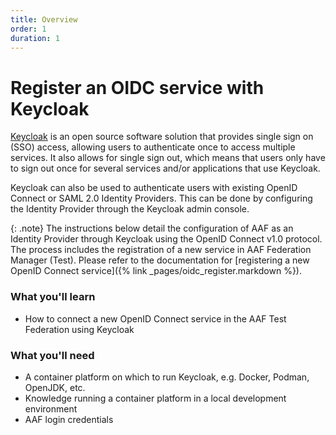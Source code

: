 ```yaml
---
title: Overview
order: 1
duration: 1
---
```


# Register an OIDC service with Keycloak

[Keycloak](https://www.keycloak.org/) is an open source software solution that provides single sign on (SSO) access, allowing users to authenticate once to access multiple services. It also allows for single sign out, which means that users only have to sign out once for several services and/or applications that use Keycloak.

Keycloak can also be used to authenticate users with existing OpenID Connect or SAML 2.0 Identity Providers. This can be done by configuring the Identity Provider through the Keycloak admin console.

{: .note}
The instructions below detail the configuration of AAF as an Identity Provider through Keycloak using the OpenID Connect v1.0 protocol. The process includes the registration of a new service in AAF Federation Manager (Test). Please refer to the documentation for [registering a new OpenID Connect service]({% link _pages/oidc_register.markdown %}).

### What you'll learn

- How to connect a new OpenID Connect service in the AAF Test Federation using Keycloak

### What you'll need

- A container platform on which to run Keycloak, e.g. Docker, Podman, OpenJDK, etc.
- Knowledge running a container platform in a local development environment
- AAF login credentials
